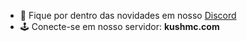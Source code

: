 - 📢 Fique por dentro das novidades em nosso [Discord](https://discord.kushmc.com/)<br/>
- 🕹  Conecte-se em nosso servidor: **kushmc.com**
